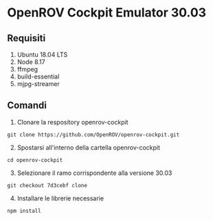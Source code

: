 # OpenROV Cockpit Emulator 30.03

## Requisiti
1. Ubuntu 18.04 LTS
2. Node 8.17
3. ffmpeg
4. build-essential
5. mjpg-streamer


## Comandi
1. Clonare la respository openrov-cockpit
```
git clone https://github.com/OpenROV/openrov-cockpit.git
```
2. Spostarsi all'interno della cartella openrov-cockpit
```
cd openrov-cockpit
```
3. Selezionare il ramo corrispondente alla versione 30.03
```
git checkout 7d3cebf clone
```
4. Installare le librerie necessarie
```
npm install
```
